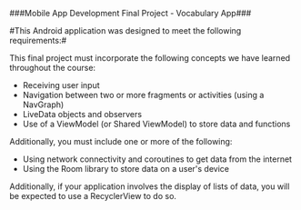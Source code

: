 ###Mobile App Development Final Project - Vocabulary App###

#This Android application was designed to meet the following requirements:#

This final project must incorporate the following concepts we have learned throughout the course: 

+ Receiving user input 
+ Navigation between two or more fragments or activities (using a NavGraph)
+ LiveData objects and observers 
+ Use of a ViewModel (or Shared ViewModel) to store data and functions  

Additionally, you must include one or more of the following: 

+ Using network connectivity and coroutines to get data from the internet
+ Using the Room library to store data on a user's device 

Additionally, if your application involves the display of lists of data, you will be expected to use a RecyclerView to do so. 
